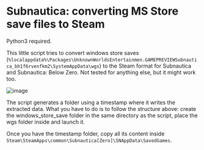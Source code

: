 # Subnautica: converting MS Store save files to Steam

Python3 required. 

This little script tries to convert windows store saves (`%localappdata%\Packages\UnknownWorldsEntertainmen.GAMEPREVIEWSubnautica_bh1f6rvenfkm2\SystemAppData\wgs`) to the Steam format for Subnautica and Subnautica: Below Zero.
Not tested for anything else, but it might work too.

![image](https://github.com/user-attachments/assets/dcb9ee21-1f2e-4783-979a-9d696eadcfc7)

The script generates a folder using a timestamp where it writes the extracted data. What you have to do is to follow the structure above: create the windows_store_save folder in the same directory as the script, place the wgs folder inside and launch it. 

Once you have the timestamp folder, copy all its content inside `Steam\SteamApps\common\Subnautica[Zero]\SNAppData\SavedGames`. 
